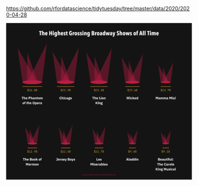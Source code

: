 https://github.com/rfordatascience/tidytuesday/tree/master/data/2020/2020-04-28

![](plots/broadway-spotlight.png)

